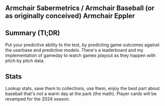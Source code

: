 ## Armchair Sabermetrics / Armchair Baseball (or as originally conceived) Armchair Eppler

## Summary (Tl;DR)
Put your predictive ability to the test, by predicting game outcomes against the userbase and predictive models.
There's a leaderboard and my implementation of gameday to watch games playout as they happen with pitch by pitch data.  

## Stats
Lookup stats, save them to collections, use them, enjoy the best part about baseball that's not a warm day at the park (the math).
Player cards will be revamped for the 2024 season.

